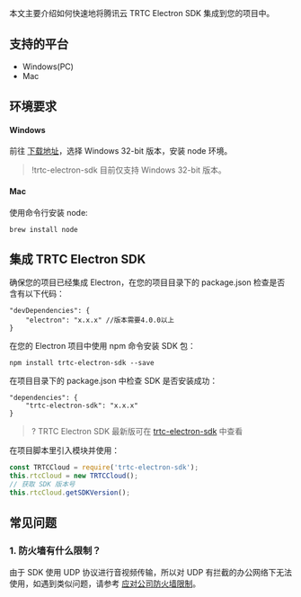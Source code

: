 本文主要介绍如何快速地将腾讯云 TRTC Electron SDK 集成到您的项目中。

## 支持的平台
-  Windows(PC)
-  Mac

## 环境要求

#### Windows 

前往 [下载地址](https://nodejs.org/en/download/)，选择 Windows 32-bit 版本，安装 node 环境。

>!trtc-electron-sdk 目前仅支持 Windows 32-bit 版本。

#### Mac

使用命令行安装 node:
```
brew install node
```

## 集成 TRTC Electron SDK

确保您的项目已经集成 Electron，在您的项目目录下的 package.json 检查是否含有以下代码：
```
"devDependencies": {
	"electron": "x.x.x" //版本需要4.0.0以上
}
```

在您的 Electron 项目中使用 npm 命令安装 SDK 包：

```
npm install trtc-electron-sdk --save
```

在项目目录下的 package.json 中检查 SDK 是否安装成功：
```
"dependencies": {
    "trtc-electron-sdk": "x.x.x"
}
```
> ? TRTC Electron SDK 最新版可在 [trtc-electron-sdk](https://www.npmjs.com/package/trtc-electron-sdk) 中查看

在项目脚本里引入模块并使用：

```javascript
const TRTCCloud = require('trtc-electron-sdk');
this.rtcCloud = new TRTCCloud();
// 获取 SDK 版本号
this.rtcCloud.getSDKVersion();
```

## 常见问题

### 1. 防火墙有什么限制？

由于 SDK 使用 UDP 协议进行音视频传输，所以对 UDP 有拦截的办公网络下无法使用，如遇到类似问题，请参考 [应对公司防火墙限制](https://intl.cloud.tencent.com/document/product/647/35123/35164)。
